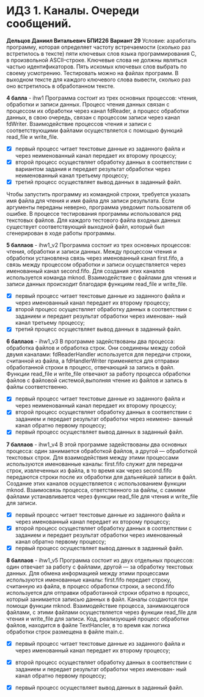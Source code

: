 # ИДЗ 1. Каналы. Очереди сообщений.
**Дельцов Даниил Витальевич БПИ226**
**Вариант 29**
Условие: азработать программу, которая определяет частоту встречаемости (сколько раз встретилось в тексте) пяти ключевых слов языка программирования C, в произвольной ASCII–строке.
Ключевые слова не должны являться частью идентификаторов. Пять искомых ключевых слов выбрать по своему усмотрению. Тестировать можно на файлах программ.
В выходном тексте для каждого ключевого слова вывести, сколько раз оно встретилось в обработанном тексте.

**4 балла** - ihw1
Программа состоит из трех основных процессов: чтения, обработки и записи данных. Процесс чтения данных связан с процессом их обработки через канал fdReader,
а процесс обработки данных, в свою очередь, связан с процессом записи через канал fdWriter. Взаимодействие процессов чтения и записи с соответствующими файлами осуществляется с помощью функций read_file и write_file.

- [x] первый процесс читает текстовые данные из заданного файла и через неименованный канал передает их второму процессу;
- [x] второй процесс осуществляет обработку данных в соответствии с вариантом задания и передает результат обработки через неименованный канал третьему процессу;
- [x] третий процесс осуществляет вывод данных в заданный файл.

Чтобы запустить программу из командной строки, требуется указать имя файла для чтения и имя файла для записи результата. Если аргументы переданы неверно, программа уведомит пользователя об ошибке. 
В процессе тестирования программы использовался ряд текстовых файлов. Для каждого тестового файла входных данных существует соответствующий выходной файл, который был сгенерирован в ходе работы программы.

**5 баллаов** - ihw1_v2
Программа состоит из трех основных процессов: чтения, обработки и записи данных.
Между процессом чтения и обработки установлена связь через именованный канал first.fifo, а связь между процессом обработки и записи осуществляется через именованный канал second.fifo. 
Для создания этих каналов используется команда mknod. Взаимодействие с файлами для чтения и записи данных происходит благодаря функциям read_file и write_file.

- [x] первый процесс читает текстовые данные из заданного файла и через именованный канал передает их второму процессу;
- [x] второй процесс осуществляет обработку данных в соответствии с заданием и передает результат обработки через именован- ный канал третьему процессу;
- [x] третий процесс осуществляет вывод данных в заданный файл.

**6 баллаов** - ihw1_v3
В программе задействованы два процесса: обработка файлов и обработка строк. Они соединены между собой двумя каналами: fdReaderHandler используется для передачи строки, считанной из файла,
а fdHandlerWriter применяется для отправки обработанной строки в процесс, отвечающий за запись в файл.
Функции read_file и write_file отвечают за работу процесса обработки файлов с файловой системой,выполняя чтение из файлов и запись в файлы соответственно.

- [x] первый процесс читает текстовые данные из заданного файла и через неименованный канал передает их второму процессу;
- [x] второй процесс осуществляет обработку данных в соответствии с заданием и передает результат обработки через неимено- ванный канал обратно первому процессу;
- [x] первый процесс осуществляет вывод данных в заданный файл.

**7 баллаов** - ihw1_v4
В этой программе задействованы два основных процесса: один занимается обработкой файлов, а другой — обработкой текстовых строк. 
Для взаимодействия между этими процессами используются именованные каналы: first.fifo служит для передачи строк, извлеченных из файла, в то время как через second.fifo 
передаются строки после их обработки для дальнейшей записи в файл. Создание этих каналов осуществляется с использованием функции mknod. Взаимосвязь процесса, ответственного за файлы, 
с самими файлами устанавливается через функции read_file для чтения и write_file для записи.

- [x] первый процесс читает текстовые данные из заданного файла и через именованный канал передает их второму процессу;
- [x] второй процесс осуществляет обработку данных в соответствии с заданием и передает результат обработки через именованный канал обратно первому процессу;
- [x] первый процесс осуществляет вывод данных в заданный файл.

**8 баллаов** - ihw1_v5
Программа состоит из двух отдельных процессов: один отвечает за работу с файлами, другой — за обработку текстовых данных. 
Для обмена информацией между этими процессами используются именованные каналы: first.fifo передает строку, считанную из файла, в процесс обработки строки,
а second.fifo используется для отправки обработанной строки обратно в процесс, который занимается записью данных в файл.
Каналы создаются при помощи функции mknod. Взаимодействие процесса, занимающегося файлами, с этими файлами осуществляется через функции read_file для чтения и write_file для записи.
Код, реализующий процесс обработки файлов, находится в файле TextHancler, в то время как логика обработки строк размещена в файле main.c.

- [x] первый процесс читает текстовые данные из заданного файла и через именованный канал передает их второму процессу;
- [x] второй процесс осуществляет обработку данных в соответствии с заданием и передает результат обработки через именован- ный канал обратно первому процессу;
- [x] первый процесс осуществляет вывод данных в заданный файл.

